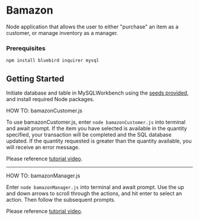 # Bamazon

Node application that allows the user to either "purchase" an item as a customer, or manage inventory as a manager.

### Prerequisites

```
npm install bluebird inquirer mysql
```

## Getting Started

Initiate database and table in MySQLWorkbench using the [seeds provided](https://github.com/lchandler17/bamazon/blob/master/bamazon.sql), and install required Node packages.

HOW TO: bamazonCustomer.js

To use bamazonCustomer.js, enter ```node bamazonCustomer.js``` into terminal and await prompt. If the item you have selected is available in the quantity specified, your transaction will be completed and the SQL database updated. If the quantity requested is greater than the quantity available, you will receive an error message.

Please reference [tutorial video](https://github.com/lchandler17/bamazon/blob/master/bamazonCustomer-tutorial720.mov).

---

HOW TO: bamazonManager.js

Enter ```node bamazonManager.js``` into terminal and await prompt. Use the up and down arrows to scroll through the actions, and hit enter to select an action.  Then follow the subsequent prompts.  

Please reference [tutorial video](https://github.com/lchandler17/bamazon/blob/master/bamazonManager-tutorial720.mov).